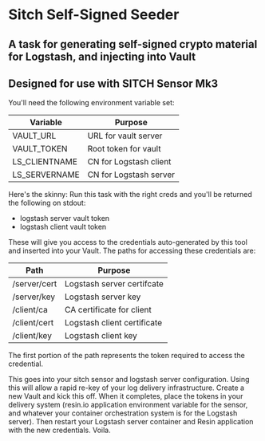 # Sitch Self-Signed Seeder
## A task for generating self-signed crypto material for Logstash, and injecting into Vault
## Designed for use with SITCH Sensor Mk3

You'll need the following environment variable set:

| Variable           | Purpose                      |
|--------------------|------------------------------|
| VAULT_URL          | URL for vault server         |
| VAULT_TOKEN        | Root token for vault         |
| LS_CLIENTNAME      | CN for Logstash client       |
| LS_SERVERNAME      | CN for Logstash server       |


Here's the skinny:  Run this task with the right creds and you'll be returned
the following on stdout:

* logstash server vault token
* logstash client vault token

These will give you access to the credentials auto-generated by this tool and
inserted into your Vault.  The paths for accessing these credentials are:

| Path                     | Purpose            |
|--------------------------|--------------------|
| /server/cert    | Logstash server certifcate  |
| /server/key     | Logstash server key         |
| /client/ca      | CA certificate for client   |
| /client/cert    | Logstash client certificate |
| /client/key     | Logstash client key         |

The first portion of the path represents the token required to access the
credential.

This goes into your sitch sensor and logstash server configuration.  Using this
will allow a rapid re-key of your log delivery infrastructure.  Create a new
Vault and kick this off.  When it completes, place the tokens in your delivery
system (resin.io application environment variable for the sensor, and whatever
your container orchestration system is for the Logstash server).  Then restart
your Logstash server container and Resin application with the new credentials.
Voila.
